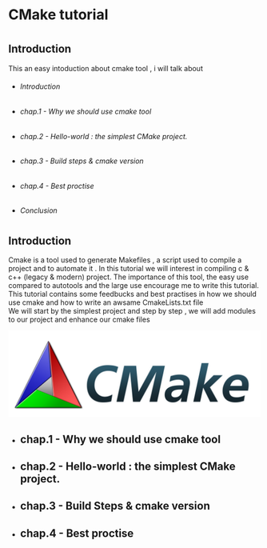 # <h1> CMake tutorial
# <h2> Introduction

This an easy intoduction about cmake tool , i will talk about 
* <h6> Introduction
* <h6>chap.1 - Why we should use cmake tool 
* <h6>chap.2 - Hello-world : the simplest CMake project. 
* <h6>chap.3 - Build steps & cmake version   
* <h6>chap.4 - Best proctise 
* <h6> Conclusion 

# <h2> Introduction
Cmake is a tool used to generate Makefiles , a script used to compile a project and to automate it . 
In this tutorial we will interest in compiling c & c++ (legacy & modern) project.
The importance of this tool, the easy use compared to autotools  and the large use encourage me to write this tutorial.
This tutorial contains some feedbucks and best practises in how we should use cmake and how to write an awsame CmakeLists.txt file  
We will start by the simplest project and step by step , we will add modules to our project and enhance our cmake files

![GitHub Logo](/images/CMake-Logo-and-Text.png)



* <h2>chap.1 - Why we should use cmake tool 
 
* <h2>chap.2 - Hello-world : the simplest CMake project. 
* <h2>chap.3 - Build Steps & cmake version   
* <h2>chap.4 - Best proctise 
